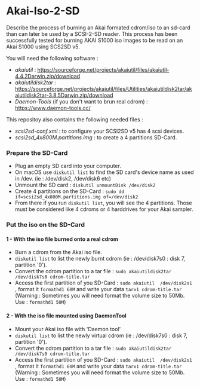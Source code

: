 # Akai-Iso-2-SD

Describe the process of burning an Akai formated cdrom/iso to an sd-card than can later be used by a SCSI-2-SD reader.
This process has been successfully tested for burning AKAI S1000 iso images to be read on an Akai S1000 using SCS2SD v5.

You will need the following software : 
- *akaiutil* : https://sourceforge.net/projects/akaiutil/files/akaiutil-4.4.2Darwin.zip/download
- *akaiutildisk2tar* : https://sourceforge.net/projects/akaiutil/files/Utilities/akaiutildisk2tar/akaiutildisk2tar-3.8.5Darwin.zip/download
- *Daemon-Tools* (if you don't want to brun real cdrom) : https://www.daemon-tools.cc/

This repositoy also contains the following needed files : 
- *scsi2sd-conf.xml* : to configure your SCSI2SD v5 has 4 scsi devices.
- *scsi2sd_4x800M.partitions.img* : to create a 4 partitions SD-Card.




### Prepare the SD-Card

- Plug an empty SD card into your computer.
- On macOS use `diskutil list` to find the SD card's device name as used in /dev. (ie : /dev/disk2, /dev/disk6 etc)
- Unmount the SD card :  `diskutil unmountDisk /dev/disk2`
- Create 4 partitions on the SD-Card : `sudo dd if=scsi2sd_4x800M.partitions.img of=/dev/disk2`
- From there if you run `diskutil list`, you will see the 4 partitions. Those must be considered like 4 cdroms or 4 harddrives for your Akai sampler.

### Put the iso on the SD-Card

#### 1 - With the iso file burned onto a real cdrom
- Burn a cdrom from the Akai iso file.
- `diskutil list` to list the newly burnt cdrom (ie : /dev/disk7s0 : disk 7, partition '0').
- Convert the cdrom partition to a tar file : `sudo akaiutildisk2tar /dev/disk7s0 cdrom-title.tar`
- Access the first partition of you SD-Card : `sudo akaiutil  /dev/disk2s1` , format it `formathd1 60M` and write your data `tarx1 cdrom-title.tar`
 (Warning : Sometimes you will need format the volume size to 50Mb. Use : `formathd1 50M`)

#### 2 - With the iso file mounted using DaemonTool
- Mount your Akai iso file with 'Daemon tool'
- `diskutil list` to list the newly virtual cdrom (ie : /dev/disk7s0 : disk 7, partition '0').
- Convert the cdrom partition to a tar file : `sudo akaiutildisk2tar /dev/disk7s0 cdrom-title.tar`
- Access the first partition of you SD-Card : `sudo akaiutil  /dev/disk2s1` , format it `formathd1 60M` and write your data `tarx1 cdrom-title.tar`
 (Warning : Sometimes you will need format the volume size to 50Mb. Use : `formathd1 50M`)

